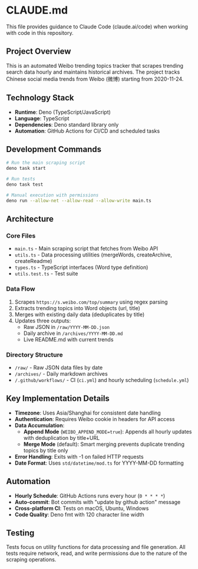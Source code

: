 # CLAUDE.md

This file provides guidance to Claude Code (claude.ai/code) when working with
code in this repository.

## Project Overview

This is an automated Weibo trending topics tracker that scrapes trending search
data hourly and maintains historical archives. The project tracks Chinese social
media trends from Weibo (微博) starting from 2020-11-24.

## Technology Stack

- **Runtime**: Deno (TypeScript/JavaScript)
- **Language**: TypeScript
- **Dependencies**: Deno standard library only
- **Automation**: GitHub Actions for CI/CD and scheduled tasks

## Development Commands

```bash
# Run the main scraping script
deno task start

# Run tests
deno task test

# Manual execution with permissions
deno run --allow-net --allow-read --allow-write main.ts
```

## Architecture

### Core Files

- `main.ts` - Main scraping script that fetches from Weibo API
- `utils.ts` - Data processing utilities (mergeWords, createArchive,
  createReadme)
- `types.ts` - TypeScript interfaces (Word type definition)
- `utils.test.ts` - Test suite

### Data Flow

1. Scrapes `https://s.weibo.com/top/summary` using regex parsing
2. Extracts trending topics into Word objects (url, title)
3. Merges with existing daily data (deduplicates by title)
4. Updates three outputs:
   - Raw JSON in `/raw/YYYY-MM-DD.json`
   - Daily archive in `/archives/YYYY-MM-DD.md`
   - Live README.md with current trends

### Directory Structure

- `/raw/` - Raw JSON data files by date
- `/archives/` - Daily markdown archives
- `/.github/workflows/` - CI (`ci.yml`) and hourly scheduling (`schedule.yml`)

## Key Implementation Details

- **Timezone**: Uses Asia/Shanghai for consistent date handling
- **Authentication**: Requires Weibo cookie in headers for API access
- **Data Accumulation**: 
  - **Append Mode** (`WEIBO_APPEND_MODE=true`): Appends all hourly updates with deduplication by title+URL
  - **Merge Mode** (default): Smart merging prevents duplicate trending topics by title only
- **Error Handling**: Exits with -1 on failed HTTP requests
- **Date Format**: Uses `std/datetime/mod.ts` for YYYY-MM-DD formatting

## Automation

- **Hourly Schedule**: GitHub Actions runs every hour (`0 * * * *`)
- **Auto-commit**: Bot commits with "update by github action" message
- **Cross-platform CI**: Tests on macOS, Ubuntu, Windows
- **Code Quality**: Deno fmt with 120 character line width

## Testing

Tests focus on utility functions for data processing and file generation. All
tests require network, read, and write permissions due to the nature of the
scraping operations.
